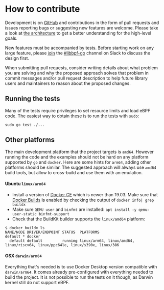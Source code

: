 # How to contribute

Development is on [GitHub](https://github.com/cilium/ebpf) and contributions in
the form of pull requests and issues reporting bugs or suggesting new features
are welcome. Please take a look at [the architecture](ARCHITECTURE.md) to get
a better understanding for the high-level goals.

New features must be accompanied by tests. Before starting work on any large
feature, please [join](https://cilium.herokuapp.com/) the
[#libbpf-go](https://cilium.slack.com/messages/libbpf-go) channel on Slack to
discuss the design first.

When submitting pull requests, consider writing details about what problem you
are solving and why the proposed approach solves that problem in commit messages
and/or pull request description to help future library users and maintainers to
reason about the proposed changes.

## Running the tests

Many of the tests require privileges to set resource limits and load eBPF code.
The easiest way to obtain these is to run the tests with `sudo`:

    sudo go test ./...

## Other platforms

The main development platform that the project targets is `amd64`. However running
the code and the examples should not be hard on any platform supported by `go` and
`docker`. Here are some hints for `arm64`, adding other platforms should be similar.
The suggested approach will always use `amd64` build tools, but allow to cross-build
and use them with an emulation.

#### Ubuntu `linux/arm64`

 * Install a version of [Docker CE](https://docs.docker.com/engine/install/ubuntu/)
   which is newer than 19.03. Make sure that [Docker Builds](https://docs.docker.com/buildx/working-with-buildx/)
   is enabled by checking the output of `docker info| grep buildx`
 * Make sure `QEMU user` and `binfmt` are installed: `apt install -y qemu-user-static binfmt-support`
 * Check that the BuildKit builder supports the `linux/amd64` platform:
```shell
$ docker buildx ls
NAME/NODE DRIVER/ENDPOINT STATUS  PLATFORMS
default * docker
  default default         running linux/arm64, linux/amd64, linux/riscv64, linux/ppc64le, linux/s390x, linux/386
```

#### OSX `darwin/arm64`

Everything that's needed is to use Docker Desktop version compatible with `darwin/arm64`.
It comes already pre-configured with everything needed to build the project. It is not
possible to run the tests on it though, as Darwin kernel still do not support eBPF.
